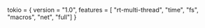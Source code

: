 tokio = { version = "1.0", features = [ "rt-multi-thread", "time", "fs", "macros", "net", "full"] }
